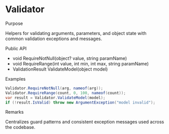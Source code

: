 # Validator

Purpose

Helpers for validating arguments, parameters, and object state with common validation exceptions and messages.

Public API

- void RequireNotNull(object? value, string paramName)
- void RequireRange(int value, int min, int max, string paramName)
- ValidationResult ValidateModel(object model)

Examples

```csharp
Validator.RequireNotNull(arg, nameof(arg));
Validator.RequireRange(count, 0, 100, nameof(count));
var result = Validator.ValidateModel(model);
if (!result.IsValid) throw new ArgumentException("model invalid");
```

Remarks

Centralizes guard patterns and consistent exception messages used across the codebase.
